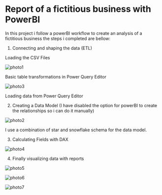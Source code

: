 # Report of a fictitious business with PowerBI

In this project i follow a powerBI workflow to create an analysis of a fictitious business the steps i completed are bellow: 

1. Connecting and shaping the data (ETL)
   
Loading the CSV Files 

![photo1](https://github.com/giannisyp/Bussness_Report_PowerBI/assets/119696474/64becc87-d894-4828-8959-369e472ea36d)


Basic table transformations in Power Query Editor

![photo3](https://github.com/giannisyp/Bussness_Report_PowerBI/assets/119696474/788fc59b-0768-4028-a95c-0ba7d5040285)


Loading data from Power Query Editor


2. Creating a Data Model (I have disabled the option for powerBI to create the relationships so i can do it manually)

![photo2](https://github.com/giannisyp/Bussness_Report_PowerBI/assets/119696474/288ca57c-e5a3-4526-85a0-1cd7c2d9a7d2)

I use a combination of star and snowflake schema for the data model.

3. Calculating Fields with DAX

![photo4](https://github.com/giannisyp/Bussness_Report_PowerBI/assets/119696474/b758614c-e602-4b23-a64a-bf35ede86e8f)

4. Finally visualizing data with reports

![photo5](https://github.com/giannisyp/Bussness_Report_PowerBI/assets/119696474/43674cfd-574a-4c00-9690-4dc219c0dfdb)

![photo6](https://github.com/giannisyp/Bussness_Report_PowerBI/assets/119696474/0560e21e-c0a3-4733-b834-e4398311108e)

![photo7](https://github.com/giannisyp/Bussness_Report_PowerBI/assets/119696474/8bad9ffb-c92a-4795-a00a-4e2848b863eb)
